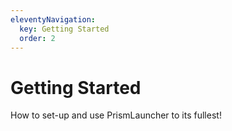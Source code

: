 ```yaml
---
eleventyNavigation:
  key: Getting Started
  order: 2
--- 
```

# Getting Started

How to set-up and use PrismLauncher to its fullest!
